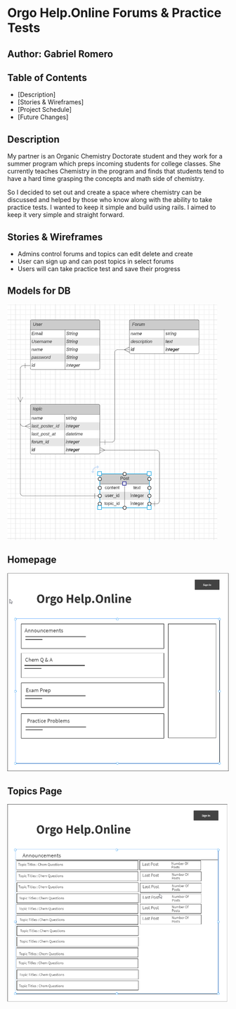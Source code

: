 # Orgo Help.Online Forums & Practice Tests
## Author: Gabriel Romero

## Table of Contents
- [Description]
- [Stories & Wireframes]
- [Project Schedule]
- [Future Changes]

## Description
My partner is an Organic Chemistry Doctorate student and they work for a summer program which preps incoming students for college classes. She currently teaches Chemistry in the program and finds that students tend to have a hard time grasping the concepts and math side of chemistry. 

So I decided to set out and create a space where chemistry can be discussed and helped by those who know along with the ability to take practice tests. I wanted to keep it simple and build using rails. I aimed to keep it very simple and straight forward.

## Stories & Wireframes 
- Admins control forums and topics can edit delete and create
- User can sign up and can post topics in select forums
- Users will can take practice test and save their progress

## Models for DB
![DBModels](./src/images/orgo_Forum_tables.png)

## Homepage
![Homepage](./src/images/Orgo_Help_Online_Landing_page.png)

## Topics Page
![TopicsPage](./src/images/Orgo_Help_Online_Topics_View.png)


